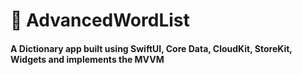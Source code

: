 # 📔 AdvancedWordList

#### A Dictionary app built using SwiftUI, Core Data, CloudKit, StoreKit, Widgets and implements the MVVM
